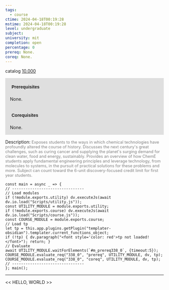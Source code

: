 ```yaml
---
tags:
  - course
ctime: 2024-04-18T00:19:28
mstime: 2024-04-18T00:19:28
level: undergraduate
subject: 
university: mit
completion: open
percentage: 0
prereq: None.
coreq: None.
---
```


catalog [10.000](http://student.mit.edu/catalog/m10a.html#10.000)

<span style="display: block; padding: 15px; background-color: rgb(100, 100, 100, 0.2);"><font id="m_prereq338_0" style="display: block; font-family: Arial, sans-serif; font-weight: bold; padding: 5px">Prerequisites</font><br><span id="prereq338_0">None.</span></span>
<span style="display: block; padding: 15px; background-color: rgb(100, 100, 100, 0.2);"><font id="m_coreq338_0" style="display: block; font-family: Arial, sans-serif; font-weight: bold; padding: 5px">Corequisites</font><br><span id="coreq338_0">None.</span></span>

<font style="">Description:</font>
<font style="color: grey; font-size: 0.8rem;">Exposes students to the ways in which chemical technologies have profoundly altered the course of history. Discusses the next century's great challenges, such as curing cancer and supplying the planet's surging demand for clean water, food and energy, sustainably. Provides an overview of how ChemE students apply fundamental engineering principles and leverage technology, from molecules to systems, in the pursuit of practical solutions for these problems and more. Subject can count toward the 6-unit discovery-focused credit limit for first year students.</font>

```dataviewjs
const main = async _ => {
// --------------------------------
// Load modules
if (!module.exports.utility) dv.executeJs(await dv.io.load("Scripts/utility.js"));
const UTILITY_MODULE = module.exports.utility;
if (!module.exports.course) dv.executeJs(await dv.io.load("Scripts/course.js"));
const COURSE_MODULE = module.exports.course;
// Load tp
let tp = this.app.plugins.getPlugin("templater-obsidian").templater.current_functions_object;
if (!tp) { dv.paragraph("<font style='color: red'>tp not loaded!</font>"); return; }
// Evaluate
await UTILITY_MODULE.waitForElements(`#m_prereq338_0`, {timeout:5});
COURSE_MODULE.evaluate_req("338_0", "prereq", UTILITY_MODULE, dv, tp);
COURSE_MODULE.evaluate_req("338_0", "coreq", UTILITY_MODULE, dv, tp);
// --------------------------------
}; main();
```

---

<< HELLO, WORLD >>
